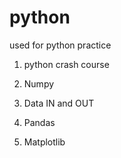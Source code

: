 # python
used for python practice

1. python crash course

2. Numpy

3. Data IN and OUT

4. Pandas

5. Matplotlib
